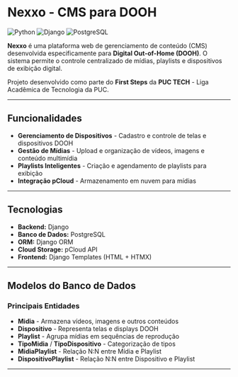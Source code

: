 # Nexxo - CMS para DOOH

![Python](https://img.shields.io/badge/Python-3.8+-blue.svg)
![Django](https://img.shields.io/badge/Django-4.0+-green.svg)
![PostgreSQL](https://img.shields.io/badge/PostgreSQL-13+-blue.svg)

**Nexxo** é uma plataforma web de gerenciamento de conteúdo (CMS) desenvolvida especificamente para **Digital Out-of-Home (DOOH)**. O sistema permite o controle centralizado de mídias, playlists e dispositivos de exibição digital.

Projeto desenvolvido como parte do **First Steps** da **PUC TECH** - Liga Acadêmica de Tecnologia da PUC.

---

##  Funcionalidades

-  **Gerenciamento de Dispositivos** - Cadastro e controle de telas e dispositivos DOOH
-  **Gestão de Mídias** - Upload e organização de vídeos, imagens e conteúdo multimídia
-  **Playlists Inteligentes** - Criação e agendamento de playlists para exibição
-  **Integração pCloud** - Armazenamento em nuvem para mídias
  
---

##  Tecnologias

- **Backend:** Django
- **Banco de Dados:** PostgreSQL
- **ORM:** Django ORM
- **Cloud Storage:** pCloud API
- **Frontend:** Django Templates (HTML + HTMX)

---

##  Modelos do Banco de Dados

### Principais Entidades

- **Midia** - Armazena vídeos, imagens e outros conteúdos
- **Dispositivo** - Representa telas e displays DOOH
- **Playlist** - Agrupa mídias em sequências de reprodução
- **TipoMidia** / **TipoDispositivo** - Categorização de tipos
- **MidiaPlaylist** - Relação N:N entre Mídia e Playlist
- **DispositivoPlaylist** - Relação N:N entre Dispositivo e Playlist

---
